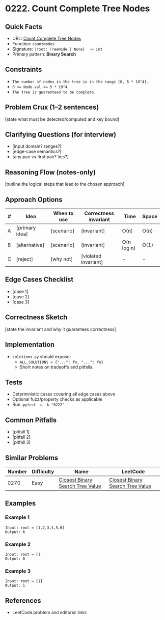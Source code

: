# 0222. Count Complete Tree Nodes

## Quick Facts

- URL: [Count Complete Tree Nodes](https://leetcode.com/problems/count-complete-tree-nodes/)
- Function: `countNodes`
- Signature: `(root: TreeNode | None)  -> int`
- Primary pattern: **Binary Search**

## Constraints

- `The number of nodes in the tree is in the range [0, 5 * 10^4].`
- `0 <= Node.val <= 5 * 10^4`
- `The tree is guaranteed to be complete.`

## Problem Crux (1–2 sentences)

[state what must be detected/computed and key bound]

## Clarifying Questions (for interview)

- [input domain? ranges?]
- [edge-case semantics?]
- [any pair vs first pair? ties?]

## Reasoning Flow (notes-only)

[outline the logical steps that lead to the chosen approach]

## Approach Options

| # | Idea | When to use | Correctness invariant | Time | Space |
|---|------|-------------|-----------------------|------|-------|
| A | [primary idea] | [scenario] | [invariant] | O(n) | O(n) |
| B | [alternative] | [scenario] | [invariant] | O(n log n) | O(1) |
| C | [reject] | [why not] | [violated invariant] | - | - |

## Edge Cases Checklist

- [case 1]
- [case 2]
- [case 3]

## Correctness Sketch

[state the invariant and why it guarantees correctness]

## Implementation

- `solutions.py` should expose:
  - `ALL_SOLUTIONS = {"...": fn, "...": fn}`
  - Short notes on tradeoffs and pitfalls.

## Tests

- Deterministic cases covering all edge cases above
- Optional fuzz/property checks as applicable
- Run: `pytest -q -k "0222"`

## Common Pitfalls

- [pitfall 1]
- [pitfall 2]
- [pitfall 3]

## Similar Problems

| Number | Difficulty | Name | LeetCode |
|---|---|---|---|
| 0270 | Easy | [Closest Binary Search Tree Value](../0270-closest-binary-search-tree-value/readme.md) | [Closest Binary Search Tree Value](https://leetcode.com/problems/closest-binary-search-tree-value/) |

## Examples

### Example 1

```text
Input: root = [1,2,3,4,5,6]
Output: 6
```

### Example 2

```text
Input: root = []
Output: 0
```

### Example 3

```text
Input: root = [1]
Output: 1
```

## References

- LeetCode problem and editorial links
